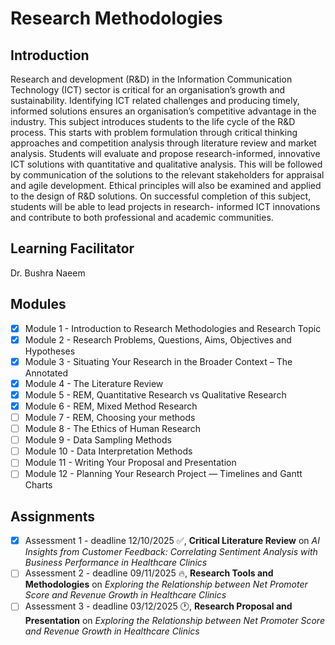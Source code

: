 # Research Methodologies

## Introduction
Research and development (R&D) in the Information Communication Technology (ICT) sector is critical for an organisation’s growth and sustainability. Identifying ICT related challenges and producing timely, informed solutions ensures an organisation’s competitive advantage in the industry. This subject introduces students to the life cycle of the R&D process. This starts with problem formulation through critical thinking approaches and competition analysis through literature review and market analysis. Students will evaluate and propose research-informed, innovative ICT solutions with quantitative and qualitative analysis. This will be followed by communication of the solutions to the relevant stakeholders for appraisal and agile development. Ethical principles will also be examined and applied to the design of R&D solutions. On successful completion of this subject, students will be able to lead projects in research- informed ICT innovations and contribute to both professional and academic communities.

## Learning Facilitator
Dr. Bushra Naeem

## Modules
- [X] Module 1 - Introduction to Research Methodologies and Research Topic
- [X] Module 2 - Research Problems, Questions, Aims, Objectives and Hypotheses
- [X] Module 3 - Situating Your Research in the Broader Context – The Annotated
- [X] Module 4 - The Literature Review
- [X] Module 5 - REM, Quantitative Research vs Qualitative Research
- [X] Module 6 - REM, Mixed Method Research
- [ ] Module 7 - REM, Choosing your methods
- [ ] Module 8 - The Ethics of Human Research
- [ ] Module 9 - Data Sampling Methods
- [ ] Module 10 - Data Interpretation Methods
- [ ] Module 11 - Writing Your Proposal and Presentation
- [ ] Module 12 - Planning Your Research Project — Timelines and Gantt Charts

## Assignments
- [X] Assessment 1 - deadline 12/10/2025 ✅, **Critical Literature Review** on *AI Insights from Customer Feedback: Correlating Sentiment Analysis with Business Performance in Healthcare Clinics*
- [ ] Assessment 2 - deadline 09/11/2025 🔥, **Research Tools and Methodologies** on *Exploring the Relationship between Net Promoter Score and Revenue Growth in Healthcare Clinics*
- [ ] Assessment 3 - deadline 03/12/2025 🕐, **Research Proposal and Presentation** on *Exploring the Relationship between Net Promoter Score and Revenue Growth in Healthcare Clinics*
